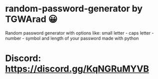 # random-password-generator by TGWArad 😀
Random password generator with options like: small letter - caps letter - number - symbol and length of your password made with python

# Discord: https://discord.gg/KqNGRuMYVB
